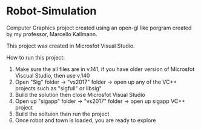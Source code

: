 # Robot-Simulation
Computer Graphics project created using an open-gl like porgram created by my professor, Marcello Kallmann.

This project was created in Microsfot Visual Studio.

How to run this project:
  1) Make sure the all files are in v.141, if you have older version of Microsfot Viscual Studio, then use v.140
  2) Open "Sig" folder -> "vs2017" folder -> open up any of the VC++ projects such as "sigfull" or libsig"
  3) Build the solution then close Microsfot Visual Studio
  4) Open up "sigapp" folder -> "vs2017" folder -> open up sigapp VC++ project
  5) Build the soltuion then run the project
  6) Once robot and town is loaded, you are ready to explore
